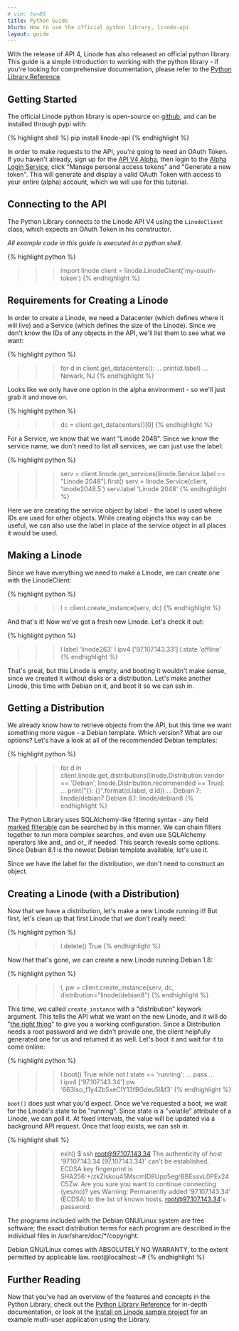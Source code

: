 ```yaml
---
# vim: tw=80
title: Python Guide
blurb: How to use the official python library, linode-api
layout: guide
---
```


<style>
table {
    table-layout: fixed;
}
</style>

With the release of API 4, Linode has also released an official python library.  This guide is a simple introduction to working with
the python library - if you're looking for comprehensive documentation, please refer to the [Python Library Reference](/libraries/python-reference).

## Getting Started

The official Linode python library is open-source on [github](http://github.com/Linode/python-linode-api), and can be installed through
pypi with:

{% highlight shell %}
pip install linode-api
{% endhighlight %}

In order to make requests to the API, you're going to need an OAuth Token.  If you haven't already, sign up for the [API V4 Alpha](https://alpha.linode.com),
then login to the [Alpha Login Service](https://login.alpha.linode.com), click "Manage personal access tokens" and "Generate a
new token".  This will generate and display a valid OAuth Token with access to your entire (alpha) account, which we will use for this
tutorial.

## Connecting to the API

The Python Library connects to the Linode API V4 using the `LinodeClient` class, which expects an OAuth Token in his constructor.

_All example code in this guide is executed in a python shell._

{% highlight python %}
>>> import linode
>>> client = linode.LinodeClient('my-oauth-token')
{% endhighlight %}

## Requirements for Creating a Linode

In order to create a Linode, we need a Datacenter (which defines where it will live) and a Service (which defines the size of the Linode).
Since we don't know the IDs of any objects in the API, we'll list them to see what we want:

{% highlight python %}
>>> for d in client.get_datacenters():
...   print(d.label)
...
Newark, NJ
{% endhighlight %}

Looks like we only have one option in the alpha environment - so we'll just grab it and move on.

{% highlight python %}
>>> dc = client.get_datacenters()[0]
{% endhighlight %}

For a Service, we know that we want "Linode 2048".  Since we know the service name, we don't need to list all services, we
can just use the label:

{% highlight python %}
>>> serv = client.linode.get_services(linode.Service.label == "Linode 2048").first()
>>> serv = linode.Service(client, 'linode2048.5')
>>> serv.label
'Linode 2048'
{% endhighlight %}

Here we are creating the service object by label - the label is used where IDs are used for other objects.
While creating objects this way can be useful, we can also use the label in place of the service object in
all places it would be used.

## Making a Linode

Since we have everything we need to make a Linode, we can create one with the LinodeClient:

{% highlight python %}
>>> l = client.create_instance(serv, dc)
{% endhighlight %}

And that's it!  Now we've got a fresh new Linode.  Let's check it out:

{% highlight python %}
>>> l.label
'linode263'
>>> l.ipv4
['97.107.143.33']
>>> l.state
'offline'
{% endhighlight %}

That's great, but this Linode is empty, and booting it wouldn't make sense, since we created it without disks or a distribution.  Let's make another Linode,
this time with Debian on it, and boot it so we can ssh in.

## Getting a Distribution

We already know how to retrieve objects from the API, but this time we want something more vague - a Debian template.  Which version?  What are our options?  Let's
have a look at all of the recommended Debian templates:

{% highlight python %}
>>> for d in client.linode.get_distributions(linode.Distribution.vendor == 'Debian', linode.Distribution.recommended == True):
...   print("{}: {}".format(d.label, d.id))
...
Debian 7: linode/debian7
Debian 8.1: linode/debian8
{% endhighlight %}

The Python Library uses SQLAlchemy-like filtering syntax - any field [marked filterable](/libraries/python-reference/#api-objects) can be searched by in this manner.
We can chain filters together to run more complex searches, and even use SQLAlchemy operators like and_ and or_ if needed.  This search reveals some options.
Since Debian 8.1 is the newest Debian template available, let's use it.

Since we have the label for the distribution, we don't need to construct an object.

## Creating a Linode (with a Distribution)

Now that we have a distribution, let's make a new Linode running it!  But first, let's clean up that first Linode that we don't really need:

{% highlight python %}
>>> l.delete()
True
{% endhighlight %}

Now that that's gone, we can create a new Linode running Debian 1.8:

{% highlight python %}
>>> l, pw = client.create_instance(serv, dc, distribution="linode/debian8")
{% endhighlight %}

This time, we called `create_instance` with a "distribution" keywork argument.  This tells the API what we want on the new Linode, and it will do
"[the right thing](/reference/#ep-linodes-POST)" to give you a working configuration.  Since a Distribution needs a root password and we didn't
provide one, the client helpfully generated one for us and returned it as well.  Let's boot it and wait for it to come online:

{% highlight python %}
>>> l.boot()
True
>>> while not l.state == 'running':
...   pass
...
>>> l.ipv4
['97.107.143.34']
>>> pw
'663Iso_f1y4Zb5xeClY13fBGdeu5l&f3'
{% endhighlight %}

`boot()` does just what you'd expect.  Once we've requested a boot, we wait for the Linode's state to be "running".  Since state is a "volatile" attribute of
a Linode, we can poll it.  At fixed intervals, the value will be updated via a background API request.  Once that loop exists, we can ssh in.


{% highlight shell %}
>>> exit()
$ ssh root@97.107.143.34
The authenticity of host '97.107.143.34 (97.107.143.34)' can't be established.
ECDSA key fingerprint is SHA256:+/zkZlskou45MscmID8Upp5egrBBEssvL0PEx24C5Zw.
Are you sure you want to continue connecting (yes/no)? yes
Warning: Permanently added '97.107.143.34' (ECDSA) to the list of known hosts.
root@97.107.143.34's password:

The programs included with the Debian GNU/Linux system are free software;
the exact distribution terms for each program are described in the
individual files in /usr/share/doc/*/copyright.

Debian GNU/Linux comes with ABSOLUTELY NO WARRANTY, to the extent
permitted by applicable law.
root@localhost:~#
{% endhighlight %}

## Further Reading

Now that you've had an overview of the features and concepts in the Python Library, check out the [Python Library Reference](/libraries/python-reference) for in-depth documentation,
or look at the [Install on Linode sample project](https://github.com/linode/python-linode-api/tree/master/examples/install-on-linode) for an example multi-user
application using the Library.
